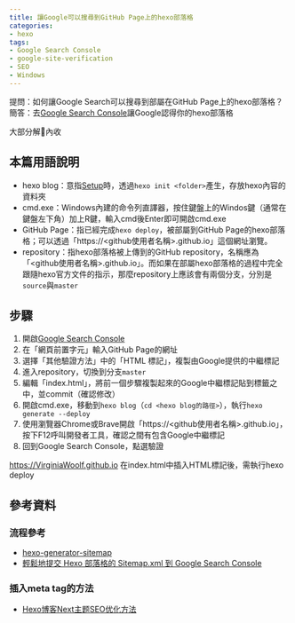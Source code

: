 ```yaml
---
title: 讓Google可以搜尋到GitHub Page上的hexo部落格
categories: 
- hexo
tags:
- Google Search Console
- google-site-verification
- SEO
- Windows
---
```


提問：如何讓Google Search可以搜尋到部屬在GitHub Page上的hexo部落格？
簡答：去[Google Search Console](https://search.google.com/search-console/welcome)讓Google認得你的hexo部落格

大部分解🔫內收

<!-- more -->

## 本篇用語說明
- hexo blog：意指[Setup](https://hexo.io/docs/setup)時，透過`hexo init <folder>`產生，存放hexo內容的資料夾
- cmd.exe：Windows內建的命令列直譯器，按住鍵盤上的Windos鍵（通常在鍵盤左下角）加上R鍵，輸入cmd後Enter即可開啟cmd.exe
- GitHub Page：指已經完成`hexo deploy`，被部屬到GitHub Page的hexo部落格；可以透過「https://<github使用者名稱>.github.io」這個網址瀏覽。
- repository：指hexo部落格被上傳到的GitHub repository，名稱應為「<github使用者名稱>.github.io」。而如果在部屬hexo部落格的過程中完全跟隨hexo官方文件的指示，那麼repository上應該會有兩個分支，分別是`source`與`master`


## 步驟
1. 開啟[Google Search Console](https://search.google.com/search-console/welcome)
1. 在「網頁前置字元」輸入GitHub Page的網址
1. 選擇「其他驗證方法」中的「HTML 標記」，複製由Google提供的中繼標記
1. 進入repository，切換到分支`master`
1. 編輯「index.html」，將前一個步驟複製起來的Google中繼標記貼到<head></head>標籤之中，並commit（確認修改）
1. 開啟cmd.exe，移動到`hexo blog`（`cd <hexo blog的路徑>`），執行`hexo generate --deploy`
1. 使用瀏覽器Chrome或Brave開啟「https://<github使用者名稱>.github.io」，按下F12呼叫開發者工具，確認<head></head>之間有包含Google中繼標記
1. 回到Google Search Console，點選驗證


https://VirginiaWoolf.github.io
在index.html中插入HTML標記後，需執行hexo deploy



## 參考資料
### 流程參考
- [hexo-generator-sitemap](https://brooke01.github.io/tecblog/2020/04/26/hexo-generator-sitemap/)
- [輕鬆地提交 Hexo 部落格的 Sitemap.xml 到 Google Search Console](https://askie.today/upload-sitemap-google-search-console-seo-hexo-blog/)
### 插入meta tag的方法
- [Hexo博客Next主题SEO优化方法](https://hoxis.github.io/Hexo+Next%20SEO%E4%BC%98%E5%8C%96.html)